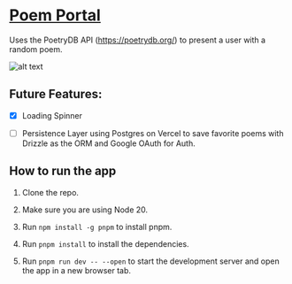 # [Poem Portal](https://poemportal.vercel.app/)

Uses the PoetryDB API (https://poetrydb.org/) to present a user with a random poem.

![alt text](https://github.com/user-attachments/assets/6b434867-96fb-4c75-ae6a-aae5b9d13e59)

## Future Features:

- [x] Loading Spinner

- [ ] Persistence Layer using Postgres on Vercel to save favorite poems with Drizzle as the ORM and Google OAuth for
      Auth.

## How to run the app

1. Clone the repo.

2. Make sure you are using Node 20.

3. Run `npm install -g pnpm` to install pnpm.

4. Run `pnpm install` to install the dependencies.

5. Run `pnpm run dev -- --open` to start the development server and open the app in a new browser tab.
